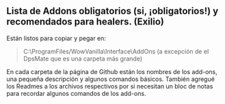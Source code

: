## Lista de Addons obligatorios (si, ¡obligatorios!) y recomendados para healers. (Exilio)

Están listos para copiar y pegar en:
> C:\ProgramFiles/WowVanilla\Interface\AddOns       (a excepción de el DpsMate que es una carpeta más grande)

En cada carpeta de la página de Github están los nombres de los add-ons, una pequeña descripción y algunos comandos básicos.
También agregué los Readmes a los archivos respectivos por si necesitan un bloc de notas para recordar algunos comandos de los add-ons.


